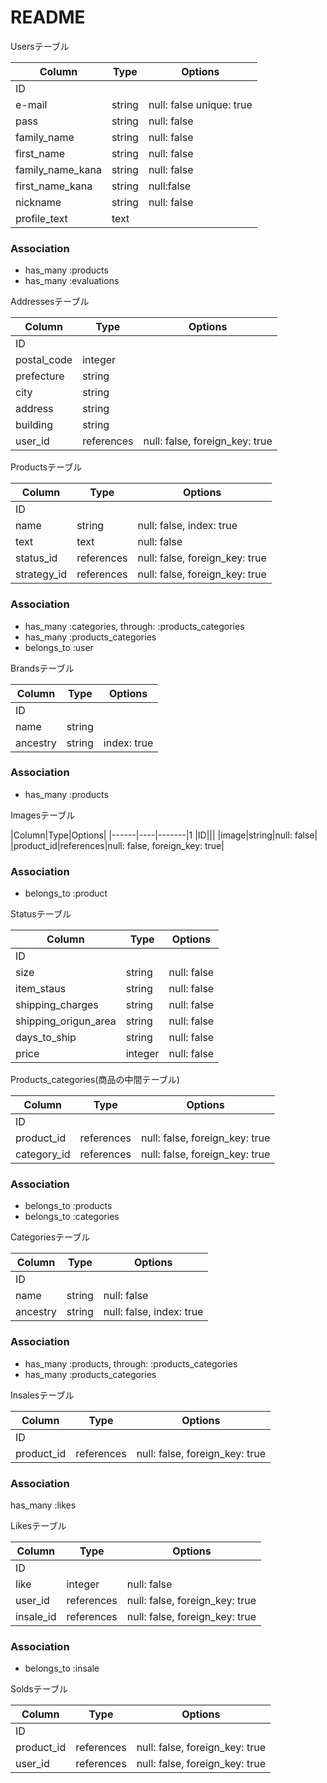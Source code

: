 # README

Usersテーブル

|Column|Type|Options|
|------|----|-------|
|ID|||
|e-mail|string|null: false unique: true|
|pass|string|null: false|
|family_name|string|null: false|
|first_name|string|null: false
|family_name_kana|string|null: false|
|first_name_kana|string|null:false|
|nickname|string|null: false|
|profile_text|text||


### Association
- has_many :products
- has_many :evaluations




Addressesテーブル

|Column|Type|Options|
|------|----|-------|
|ID|||
|postal_code|integer||
|prefecture|string||
|city|string||
|address|string||
|building|string||
|user_id|references|null: false, foreign_key: true|




Productsテーブル

|Column|Type|Options|
|------|----|-------|
|ID|||
|name|string|null: false, index: true|
|text|text|null: false|
|status_id|references|null: false, foreign_key: true|
|strategy_id|references|null: false, foreign_key: true|

### Association
- has_many :categories,  through: :products_categories
- has_many :products_categories
- belongs_to :user



Brandsテーブル

|Column|Type|Options|
|------|----|-------|
|​ID|||
|name|string||
|ancestry|string|index: true|

### Association
- has_many :products



Imagesテーブル

|Column|Type|Options|
|------|----|-------|1
|ID|||
|image|string|null: false|
|product_id|references|null: false, foreign_key: true|

### Association
- belongs_to :product


Statusテーブル

|Column|Type|Options|
|------|----|-------|
|ID|||
|size|string|null: false|
|item_staus|string|null: false|
|shipping_charges|string|null: false|
|shipping_origun_area|string|null: false|
|days_to_ship|string|null: false|
|price|integer|null: false|




Products_categories(商品の中間テーブル)

|Column|Type|Options|
|------|----|-------|
|ID|||
|product_id|references|null: false, foreign_key: true|
|category_id|references|null: false, foreign_key: true|

### Association
- belongs_to :products
- belongs_to :categories



Categoriesテーブル

|Column|Type|Options|
|------|----|-------|
|ID|||
|name|string|null: false|
|ancestry|string|null: false, index: true|

### Association
- has_many :products,  through: :products_categories
- has_many :products_categories



Insalesテーブル

|Column|Type|Options|
|------|----|-------|
|ID|||
|product_id|references|null: false, foreign_key: true|

### Association
has_many :likes



Likesテーブル

|Column|Type|Options|
|------|----|-------|
|ID|||
|like|integer|null: false|
|user_id|references|null: false, foreign_key: true|
|insale_id|references|null: false, foreign_key: true|

### Association
- belongs_to :insale



Soldsテーブル

|Column|Type|Options|
|------|----|-------|
|ID|||
|product_id|references|null: false, foreign_key: true|
|user_id|references|null: false, foreign_key: true|